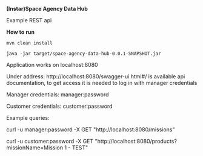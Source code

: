 **(Instar)Space Agency Data Hub**

Example REST api

**How to run**

`mvn clean install`

`java -jar target/space-agency-data-hub-0.0.1-SNAPSHOT.jar`

Application works on localhost:8080

Under address: http://localhost:8080/swagger-ui.html#/ is available api documentation, to get access it is needed to log in with manager credentials

Manager credentials:
manager:password

Customer credentials: 
customer:password


Example queries:

curl -u manager:password -X GET "http://localhost:8080/missions"

curl -u customer:password -X GET "http://localhost:8080/products?missionName=Mission 1 - TEST"
